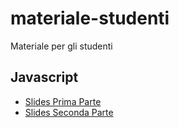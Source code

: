 # materiale-studenti
Materiale per gli studenti

## Javascript
- [Slides Prima Parte](https://github.com/polito-WA1-2020/course-materials/raw/master/slide/1-01-javascript-part1.pdf)
- [Slides Seconda Parte](https://github.com/polito-WA1-2020/course-materials/blob/master/slide/1-02-javascript-part2.pdf)
